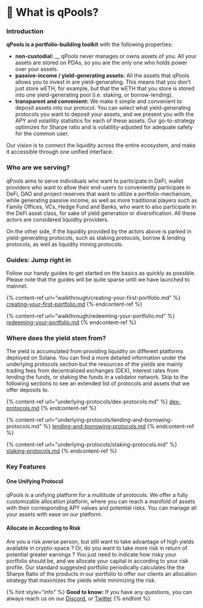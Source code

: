 # 👋 What is qPools?

### Introduction

**qPools is a portfolio-building toolkit** with the following properties:

* **non-custodial:** __ qPools never manages or owns assets of you. All your assets are stored on PDAs, so you are the only one who holds power over your assets.
* **passive-income / yield-generating assets:** All the assets that qPools allows you to invest in are yield-generating. This means that you don't just store wETH, for example, but that the wETH that you store is stored into one yield-generating pool (i.e. staking, or borrow-lending).&#x20;
* **transparent and convenient:** We make it simple and convenient to deposit assets into our protocol. You can select what yield-generating protocols you want to deposit your assets, and we present you with the APY and volatility statistics for each of these assets. Our go-to-strategy optimizes for Sharpe ratio and is volatility-adjusted for adequate safety for the common user.&#x20;

Our vision is to connect the liquidity across the entire ecosystem, and make it accessible through one unified interface.

### Who are we serving?

qPools aims to serve individuals who want to participate in DeFi, wallet providers who want to allow their end-users to conveniently participate in DeFi, DAO and project reserves that want to utilize a portfolio-mechanism, while generating passive income, as well as more traditional players such as Family Offices, VCs, Hedge Fund and Banks, who want to also participate in the DeFi asset class, for sake of yield generation or diversification. All these actors are considered liquidity providers.

On the other side, if the liquidity provided by the actors above is parked in yield-generating protocols, such as staking protocols, borrow & lending protocols, as well as liquidity mining protocols.&#x20;

### Guides: Jump right in

Follow our handy guides to get started on the basics as quickly as possible. Please note that the guides will be quite sparse until we have launched to mainnet.

{% content-ref url="walkthrough/creating-your-first-portfolio.md" %}
[creating-your-first-portfolio.md](walkthrough/creating-your-first-portfolio.md)
{% endcontent-ref %}

{% content-ref url="walkthrough/redeeming-your-portfolio.md" %}
[redeeming-your-portfolio.md](walkthrough/redeeming-your-portfolio.md)
{% endcontent-ref %}

### Where does the yield stem from?

The yield is accumulated from providing liquidity on different platforms deployed on Solana. You can find a more detailed information under the underlying protocols section but the resources of the yields are mainly trading fees from decentralized exchanges (DEX), interest rates from lending the funds, or staking the funds in a validator network. Skip to the following sections to see an extended list of protocols and assets that we offer deposits to.&#x20;

{% content-ref url="underlying-protocols/dex-protocols.md" %}
[dex-protocols.md](underlying-protocols/dex-protocols.md)
{% endcontent-ref %}

{% content-ref url="underlying-protocols/lending-and-borrowing-protocols.md" %}
[lending-and-borrowing-protocols.md](underlying-protocols/lending-and-borrowing-protocols.md)
{% endcontent-ref %}

{% content-ref url="underlying-protocols/staking-protocols.md" %}
[staking-protocols.md](underlying-protocols/staking-protocols.md)
{% endcontent-ref %}

### Key Features

#### One Unifying Protocol&#x20;

qPools is a unifying platform for a multitude of protocols. We offer a fully customizable allocation platform, where you can reach a manifold of assets with their corresponding APY values and potential risks. You can manage all your assets with ease on our platform.

#### Allocate in According to Risk

Are you a risk averse person, but still want to take advantage of high yields available in crypto-space ? Or, do you want to take more risk in return of potential greater earnings ? You just need to indicate how risky your portfolio should be, and we allocate your capital in according to your risk profile. Our standard suggested portfolio periodically calculates the the Sharpe Ratio of the products in our portfolio to offer our clients an allocation strategy that maximizes the yields while minimizing the risk.

{% hint style="info" %}
**Good to know:** If you have any questions, you can always reach us on our [Discord](https://discord.gg/3MBcnrqyBB), or [Twitter](https://twitter.com/qpoolsfinance)
{% endhint %}
